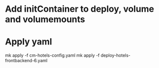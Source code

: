 
# Add initContainer to deploy, volume and volumemounts

# Apply yaml
mk apply -f cm-hotels-config.yaml
mk apply -f deploy-hotels-frontbackend-6.yaml
